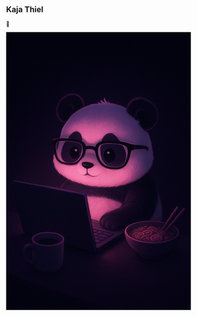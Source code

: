 ## Kaja Thiel

🐼

![Panda](https://raw.githubusercontent.com/Kajciuch/Kajciuch/main/pliki/panda.png)



